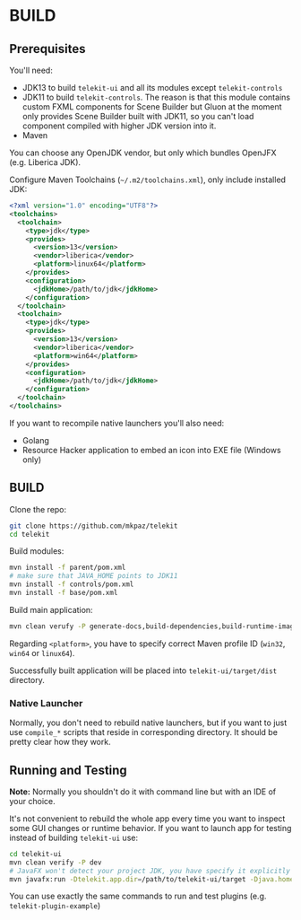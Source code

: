 # BUILD

## Prerequisites

You'll need:

* JDK13 to build `telekit-ui` and all its modules except `telekit-controls`
* JDK11 to build `telekit-controls`. The reason is that this module contains custom FXML components for Scene Builder but Gluon at the moment only provides Scene Builder built with JDK11, so you can't load component compiled with higher JDK version into it.
* Maven

You can choose any OpenJDK vendor, but only which bundles OpenJFX (e.g. Liberica JDK).

Configure Maven Toolchains (`~/.m2/toolchains.xml`), only include installed JDK:

```xml
<?xml version="1.0" encoding="UTF8"?>
<toolchains>
  <toolchain>
    <type>jdk</type>
    <provides>
      <version>13</version>
      <vendor>liberica</vendor>
      <platform>linux64</platform>
    </provides>
    <configuration>
      <jdkHome>/path/to/jdk</jdkHome>
    </configuration>
  </toolchain>
  <toolchain>
    <type>jdk</type>
    <provides>
      <version>13</version>
      <vendor>liberica</vendor>
      <platform>win64</platform>
    </provides>
    <configuration>
      <jdkHome>/path/to/jdk</jdkHome>
    </configuration>
  </toolchain>
</toolchains>
```
If you want to recompile native launchers you'll also need:

* Golang
* Resource Hacker application to embed an icon into EXE file (Windows only)


## BUILD

Clone the repo:

```sh
git clone https://github.com/mkpaz/telekit
cd telekit
```

Build modules:

```sh
mvn install -f parent/pom.xml
# make sure that JAVA_HOME points to JDK11
mvn install -f controls/pom.xml
mvn install -f base/pom.xml
```

Build main application:

```sh
mvn clean verufy -P generate-docs,build-dependencies,build-runtime-image,<platform> -f telekit-ui/pom.xml
```

Regarding `<platform>`, you have to specify correct Maven profile ID (`win32`, `win64` or `linux64`).

Successfully built application will be placed into `telekit-ui/target/dist` directory.

### Native Launcher

Normally, you don't need to rebuild native launchers, but if you want to just use `compile_*` scripts that reside in corresponding directory. It should be pretty clear how they work.


## Running and Testing

**Note:** Normally you shouldn't do it with command line but with an IDE of your choice. 

It's not convenient to rebuild the whole app every time you want to inspect some GUI changes or runtime behavior. If you want to launch app for testing instead of building `telekit-ui` use:

```sh
cd telekit-ui
mvn clean verify -P dev
# JavaFX won't detect your project JDK, you have specify it explicitly
mvn javafx:run -Dtelekit.app.dir=/path/to/telekit-ui/target -Djava.home=/path/to/jdk
```

You can use exactly the same commands to run and test plugins (e.g. `telekit-plugin-example`)


